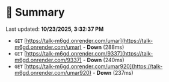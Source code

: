 # 📖 Summary
Last updated: **10/23/2025, 3:32:37 PM**

- `GET` [https://talk-m6gd.onrender.com/umar](https://talk-m6gd.onrender.com/umar) - **Down** (288ms)
- `GET` [https://talk-m6gd.onrender.com/9337](https://talk-m6gd.onrender.com/9337) - **Down** (240ms)
- `GET` [https://talk-m6gd.onrender.com/umar920](https://talk-m6gd.onrender.com/umar920) - **Down** (237ms)
